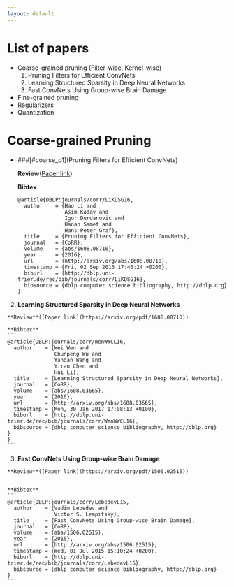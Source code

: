 ```yaml
---
layout: default
---
```

# [](#list) List of papers
  * Coarse-grained pruning (Filter-wise, Kernel-wise)
    1. Pruning Filters for Efficient ConvNets
    2. Learning Structured Sparsity in Deep Neural Networks
    3. Fast ConvNets Using Group-wise Brain Damage
  * Fine-grained pruning
  * Regularizers
  * Quantization

# [](#coarse_prune)Coarse-grained Pruning

  * ###[#coarse_p1](Pruning Filters for Efficient ConvNets)

    **Review**([Paper link](https://arxiv.org/pdf/1608.08710))

    **Bibtex**
    ```
    @article{DBLP:journals/corr/LiKDSG16,
      author    = {Hao Li and
                   Asim Kadav and
                   Igor Durdanovic and
                   Hanan Samet and
                   Hans Peter Graf},
      title     = {Pruning Filters for Efficient ConvNets},
      journal   = {CoRR},
      volume    = {abs/1608.08710},
      year      = {2016},
      url       = {http://arxiv.org/abs/1608.08710},
      timestamp = {Fri, 02 Sep 2016 17:46:24 +0200},
      biburl    = {http://dblp.uni-trier.de/rec/bib/journals/corr/LiKDSG16},
      bibsource = {dblp computer science bibliography, http://dblp.org}
    }
    ```
  2. **Learning Structured Sparsity in Deep Neural Networks**

    **Review**([Paper link](https://arxiv.org/pdf/1608.08710))

    **Bibtex**
    ```
    @article{DBLP:journals/corr/WenWWCL16,
      author    = {Wei Wen and
                   Chunpeng Wu and
                   Yandan Wang and
                   Yiran Chen and
                   Hai Li},
      title     = {Learning Structured Sparsity in Deep Neural Networks},
      journal   = {CoRR},
      volume    = {abs/1608.03665},
      year      = {2016},
      url       = {http://arxiv.org/abs/1608.03665},
      timestamp = {Mon, 30 Jan 2017 17:08:13 +0100},
      biburl    = {http://dblp.uni-trier.de/rec/bib/journals/corr/WenWWCL16},
      bibsource = {dblp computer science bibliography, http://dblp.org}
    }
    }
    ```
  3. **Fast ConvNets Using Group-wise Brain Damage**

    **Review**([Paper link](https://arxiv.org/pdf/1506.02515))


    **Bibtex**
    ```
    @article{DBLP:journals/corr/LebedevL15,
      author    = {Vadim Lebedev and
                   Victor S. Lempitsky},
      title     = {Fast ConvNets Using Group-wise Brain Damage},
      journal   = {CoRR},
      volume    = {abs/1506.02515},
      year      = {2015},
      url       = {http://arxiv.org/abs/1506.02515},
      timestamp = {Wed, 01 Jul 2015 15:10:24 +0200},
      biburl    = {http://dblp.uni-trier.de/rec/bib/journals/corr/LebedevL15},
      bibsource = {dblp computer science bibliography, http://dblp.org}
    }
    ```
